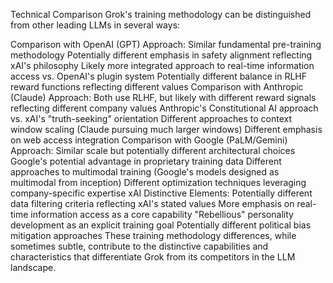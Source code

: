 Technical Comparison
Grok's training methodology can be distinguished from other leading LLMs in several ways:

Comparison with OpenAI (GPT) Approach:
Similar fundamental pre-training methodology
Potentially different emphasis in safety alignment reflecting xAI's philosophy
Likely more integrated approach to real-time information access vs. OpenAI's plugin system
Potentially different balance in RLHF reward functions reflecting different values
Comparison with Anthropic (Claude) Approach:
Both use RLHF, but likely with different reward signals reflecting different company values
Anthropic's Constitutional AI approach vs. xAI's "truth-seeking" orientation
Different approaches to context window scaling (Claude pursuing much larger windows)
Different emphasis on web access integration
Comparison with Google (PaLM/Gemini) Approach:
Similar scale but potentially different architectural choices
Google's potential advantage in proprietary training data
Different approaches to multimodal training (Google's models designed as multimodal from inception)
Different optimization techniques leveraging company-specific expertise
xAI Distinctive Elements:
Potentially different data filtering criteria reflecting xAI's stated values
More emphasis on real-time information access as a core capability
"Rebellious" personality development as an explicit training goal
Potentially different political bias mitigation approaches
These training methodology differences, while sometimes subtle, contribute to the distinctive capabilities and characteristics that differentiate Grok from its competitors in the LLM landscape.

